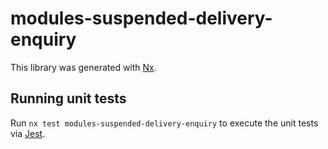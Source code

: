 # modules-suspended-delivery-enquiry

This library was generated with [Nx](https://nx.dev).

## Running unit tests

Run `nx test modules-suspended-delivery-enquiry` to execute the unit tests via [Jest](https://jestjs.io).
